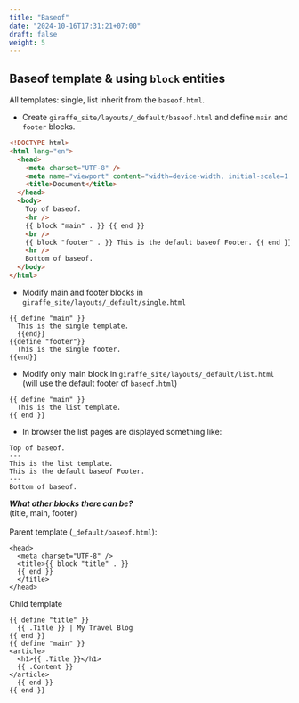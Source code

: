 ```yaml
---
title: "Baseof"
date: "2024-10-16T17:31:21+07:00"
draft: false
weight: 5
---
```


## Baseof template & using `block` entities

All templates: single, list inherit from the `baseof.html`.

- Create `giraffe_site/layouts/_default/baseof.html`
  and define `main` and `footer` blocks.

```html {hl_lines=[11, 13]}
<!DOCTYPE html>
<html lang="en">
  <head>
    <meta charset="UTF-8" />
    <meta name="viewport" content="width=device-width, initial-scale=1.0" />
    <title>Document</title>
  </head>
  <body>
    Top of baseof.
    <hr />
    {{ block "main" . }} {{ end }}
    <br />
    {{ block "footer" . }} This is the default baseof Footer. {{ end }}
    <hr />
    Bottom of baseof.
  </body>
</html>
```

- Modify main and footer blocks in `giraffe_site/layouts/_default/single.html`

```
{{ define "main" }}
  This is the single template.
  {{end}}
{{define "footer"}}
  This is the single footer.
{{end}}
```

- Modify only main block in `giraffe_site/layouts/_default/list.html`
  <br/>
  (will use the default footer of `baseof.html`)

```
{{ define "main" }}
  This is the list template.
{{ end }}
```

- In browser the list pages are displayed something like:

```
Top of baseof.
---
This is the list template.
This is the default baseof Footer.
---
Bottom of baseof.
```

**_What other blocks there can be?_**
<br/>
(title, main, footer)
<br/>
<br/>
Parent template (`_default/baseof.html`):

```
<head>
  <meta charset="UTF-8" />
  <title>{{ block "title" . }}
  {{ end }}
  </title>
</head>
```

Child template

```
{{ define "title" }}
  {{ .Title }} | My Travel Blog
{{ end }}
{{ define "main" }}
<article>
  <h1>{{ .Title }}</h1>
  {{ .Content }}
</article>
  {{ end }}
{{ end }}
```
